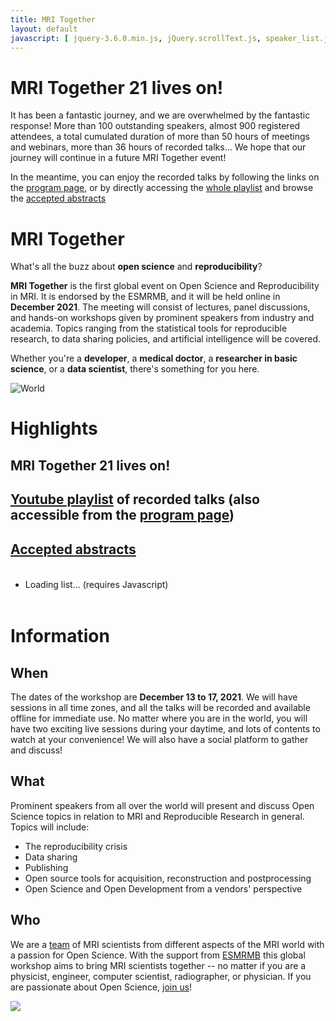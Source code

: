 ```yaml
---
title: MRI Together
layout: default
javascript: [ jquery-3.6.0.min.js, jQuery.scrollText.js, speaker_list.js ]
---
```


# MRI Together 21 lives on!

It has been a fantastic journey, and we are overwhelmed by the fantastic response! More than 100 outstanding speakers, almost 900 registered attendees, a total cumulated duration of more than 50 hours of meetings and webinars, more than 36 hours of recorded talks... We hope that our journey will continue in a future MRI Together event!

In the meantime, you can enjoy the recorded talks by following the links on the [program page](/timetable), or by directly accessing the [whole playlist](https://www.youtube.com/playlist?list=PLeDygc8TN_J48APEUyle4Ql2uSTc74Nsg) and browse the [accepted abstracts](/abstracts)

# MRI Together
What's all the buzz about **open science** and **reproducibility**?

**MRI Together** is the first global event on Open Science and Reproducibility in MRI. It is endorsed by the ESMRMB, and it will be held online in **December 2021**. The meeting will consist of lectures, panel discussions, and hands-on workshops given by prominent speakers from industry and academia. Topics ranging from the statistical tools for reproducible research, to data sharing policies, and artificial intelligence will be covered.

Whether you're a **developer**, a **medical doctor**, a **researcher in basic science**, or a **data scientist**, there's something for you here.

![World](/images/nasa_world.jpg)

# Highlights

## MRI Together 21 lives on!

## [Youtube playlist](https://www.youtube.com/playlist?list=PLeDygc8TN_J48APEUyle4Ql2uSTc74Nsg) of recorded talks (also accessible from the [program page](/timetable))

## [Accepted abstracts](/abstracts)

<div id="scrollContainer" style="line-height: 25px; overflow: hidden">
<ul id="speakerList">
<li>Loading list... (requires Javascript)</li>
</ul>
</div>

# Information

## When
The dates of the workshop are **December 13 to 17, 2021**. We will have sessions in all time zones, and all the talks will be recorded and available offline for immediate use. No matter where you are in the world, you will have two exciting live sessions during your daytime, and lots of contents to watch at your convenience!
We will also have a social platform to gather and discuss! 

## What

Prominent speakers from all over the world will present and discuss Open Science topics in relation to MRI and Reproducible Research in general.
Topics will include:
* The reproducibility crisis
* Data sharing
* Publishing
* Open source tools for acquisition, reconstruction and postprocessing
* Open Science and Open Development from a vendors' perspective

## Who

We are a [team](/committee) of MRI scientists from different aspects of the MRI world with a passion for Open Science. With the support from [ESMRMB](https://esmrmb.org/) this global workshop aims to bring MRI scientists together -- no matter if you are a physicist, engineer, computer scientist, radiographer, or physician. If you are passionate about Open Science, [join us](/registration)!

<img src="/images/esmrmb_banner.png" style="max-width: 100%;"/>

<p>&nbsp;</p>
